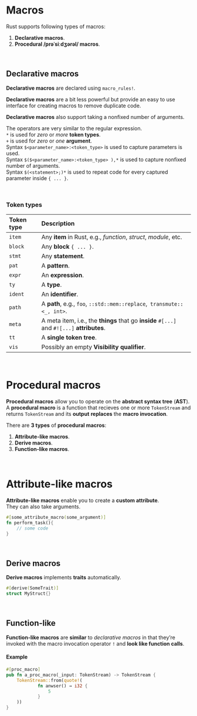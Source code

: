 # Macros
Rust supports following types of macros:
1. **Declarative macros**.
2. **Procedural /prəˈsiːdʒərəl/ macros**.

<br>

## Declarative macros
**Declarative macros** are declared using ``macro_rules!``.<br>

**Declarative macros** are a bit less powerful but provide an easy to use interface for creating macros to remove duplicate code.<br>

**Declarative macros** also support taking a nonfixed number of arguments.<br>

The operators are very similar to the regular expression.<br>
``*`` is used for *zero* or *more* **token types**.<br>
``+`` is used for *zero* or *one* **argument**.<br>
Syntax ``$<parameter_name>:<token_type>`` is used to capture parameters is used.<br>
Syntax ``$($<parameter_name>:<token_type> ),*`` is used to capture nonfixed number of arguments.<br>
Syntax ``$(<statement>;)*`` is used to repeat code for every captured parameter inside ``{ ... }``.

<br>

### Token types
|**Token type**|**Description**|
|:-------------|:--------------|
|``item``|Any **item** in Rust, e.g., *function*, *struct*, *module*, etc.|
|``block``|Any **block** ``{ ... }``.|
|``stmt``|Any **statement**.|
|``pat``|A **pattern**.|
|``expr``|An **expression**.|
|``ty``|A **type**.|
|``ident``|An **identifier**.|
|``path``|A **path**, e.g., ``foo``, ``::std::mem::replace``,`` transmute::<_, int>``.|
|``meta``|A meta item, i.e., the **things** that go **inside** ``#[...]`` and ``#![...]`` **attributes**.|
|``tt``|A **single token tree**.|
|``vis``|Possibly an empty **Visibility qualifier**.|

<br>

# Procedural macros
**Procedural macros** allow you to operate on the **abstract syntax tree** (**AST**).<br>
A **procedural macro** is a function that recieves one or more ``TokenStream`` and returns ``TokenStream`` and its **output** **replaces** the **macro invocation**.<br>

There are **3 types** of **procedural macros**:
1. **Attribute-like macros**.
2. **Derive macros**.
3. **Function-like macros**.

<br>

# Attribute-like macros
**Attribute-like macros** enable you to create a **custom attribute**.<br>
They can also take arguments.<br>

```Rust
#[some_attribute_macro(some_argument)]
fn perform_task(){
    // some code
}
```

<br>

## Derive macros
**Derive macros** implements **traits** automatically.<br>

```Rust
#[derive(SomeTrait)]
struct MyStruct{}
```

<br>

## Function-like
**Function-like macros** are **similar** to *declarative macros* in that they’re invoked with the macro invocation operator ``!`` and **look like function calls**.<br>

#### Example
```Rust
#[proc_macro]
pub fn a_proc_macro(_input: TokenStream) -> TokenStream {
    TokenStream::from(quote!(
            fn anwser() → i32 {
                5
            }
    ))
}
```
